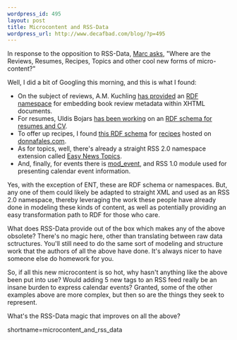 ```yaml
--- 
wordpress_id: 495
layout: post
title: Microcontent and RSS-Data
wordpress_url: http://www.decafbad.com/blog/?p=495
---
```

<p>
In response to the opposition to RSS-Data,
<a href="http://blogs.it/0100198/2003/10/07.html#a1818">Marc asks</a>,
"Where are the Reviews, Resumes, Recipes, Topics and other cool new
forms of micro-content?"
</p>
<p>
Well, I did a bit of Googling this morning, and this is what I found:
</p>
<ul>
<li>
On the subject of reviews, A.M. Kuchling
<a href="http://www.amk.ca/xml/reviews.html">has provided</a> an
<a href="http://amk.ca/xml/review/1.0">RDF namespace</a>
for embedding book review metadata within XHTML documents.
</li>
<li>
For resumes,
Uldis Bojars
<a href="http://lists.w3.org/Archives/Public/www-rdf-interest/2002Jun/0077.html">has been working</a> on an
<a href="http://nightman.lv/~captsolo/cv.rdfs">RDF schema for resumes and CV</a>.
</li>
<li>
To offer up recipes, I found
<a href="http://donnafales.com/2002/07/28/recipe-schema">this RDF schema</a>
for <a href="http://donnafales.com/2003/recipes">recipes</a> hosted on
<a href="http://donnafales.com">donnafales.com</a>.
</li>
<li>
As for topics, well, there's already a straight RSS 2.0 namespace
extension called <a href="http://matt.blogs.it/specs/ENT/1.0/">Easy News Topics</a>.
</li>
<li>
And, finally, for events there is
<a href="http://web.resource.org/rss/1.0/modules/event/">mod_event</a>,
and RSS 1.0 module used for presenting calendar event information.
</li>
</ul>
<p>
Yes, with the exception of ENT, these are RDF schema or namespaces.
But, any one of them could likely be adapted to straight XML and used as an RSS 2.0
namespace, thereby leveraging the work these people have already done
in modeling these kinds of content, as well as potentially providing
an easy transformation path to RDF for those who care.
</p>
<p>
What does RSS-Data provide out of the box which makes any of the
above obsolete?  There's no magic here, other than translating between
raw data sctructures.  You'll still need to do the same sort of
modeling and structure work that the authors of all the above have
done.  It's always nicer to have someone else do homework for you.
</p>
<p>
So, if all this new microcontent is so hot, why hasn't anything like
the above been put into use?  Would adding 5 new tags to an RSS
feed really be an insane burden to express calendar events?  Granted,
some of the other examples above are more complex, but then so are
the things they seek to represent.
</p>
<p>
What's the RSS-Data magic that improves on all the above?
</p>
<!--more-->
shortname=microcontent_and_rss_data
